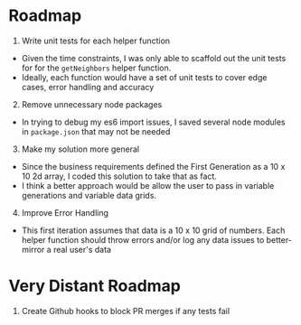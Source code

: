 # Roadmap

1. Write unit tests for each helper function
- Given the time constraints, I was only able to scaffold out the unit tests for for the `getNeighbors` helper function.
- Ideally, each function would have a set of unit tests to cover edge cases, error handling and accuracy

2. Remove unnecessary node packages
- In trying to debug my es6 import issues, I saved several node modules in `package.json` that may  not be needed

3. Make my solution more general
- Since the business requirements defined the First Generation as a 10 x 10 2d array, I coded this solution to take that as fact.
- I think a better approach would be allow the user to pass in variable generations and variable data grids.

4. Improve Error Handling
- This first iteration assumes that data is a 10 x 10 grid of numbers. Each helper function should throw errors and/or log any data issues to better-mirror a real user's data

# Very Distant Roadmap

1. Create Github hooks to block PR merges if any tests fail
